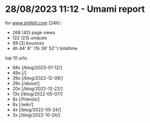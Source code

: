 # 28/08/2023 11:12 - Umami report
for www.shifeiti.com [24h] :

 - 268 (42) page views
 - 122 (23) uniques
 - 89 (2) bounces
 - 4h 44' 8'' (1h 39' 52'') totaltime


top 10 urls:
 - 68x [/blog/2023-01-12/]
 - 49x [/]
 - 39x [/blog/2022-12-09/]
 - 29x [/about/]
 - 20x [/blog/2022-12-22/]
 - 13x [/blog/2022-05-07/]
 - 8x [/friends/]
 - 8x [/wiki/]
 - 4x [/blog/2022-05-24/]
 - 3x [/blog/2022-10-24/]


